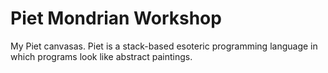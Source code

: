 # Piet Mondrian Workshop
My Piet canvasas. Piet is a stack-based esoteric programming language in which programs look like abstract paintings.
